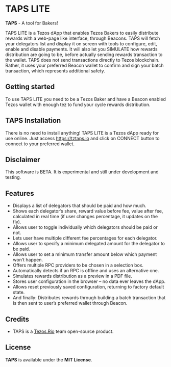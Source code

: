 # TAPS LITE

**TAPS** - A tool for Bakers!

TAPS LITE is a Tezos dApp that enables Tezos Bakers to easily distribute rewards with a web-page like interface, through Beacons.
TAPS will fetch your delegators list and display it on screen with tools to configure, edit, enable and disable payments.
It will also let you SIMULATE how rewards distribution are going to be, before actually sending rewards transaction to the wallet.
TAPS does not send transactions directly to Tezos blockchain. Rather, it uses your preferred Beacon wallet to confirm and sign
your batch transaction, which represents additional safety.

## Getting started

To use TAPS LITE you need to be a Tezos Baker and have a Beacon enabled Tezos wallet with enough tez to fund your cycle rewards distribution. 

## TAPS Installation

There is no need to install anything! TAPS LITE is a Tezos dApp ready for use online.
Just access https://tztaps.io and click on CONNECT button to connect to your preferred wallet.

## Disclaimer

This software is BETA. It is experimental and still under development and testing.

## Features

 - Displays a list of delegators that should be paid and how much.
 - Shows each delegator’s share, reward value before fee, value after fee, calculated in real time (if user changes percentage, it updates on the fly).
 - Allows user to toggle individually which delegators should be paid or not.
 - Lets user have multiple different fee percentages for each delegator.
 - Allows user to specify a minimum delegated amount for the delegator to be paid.
 - Allows user to set a minimum transfer amount below which payment won’t happen.
 - Offers multiple RPC providers to be chosen in a selection box.
 - Automatically detects if an RPC is offline and uses an alternative one.
 - Simulates rewards distribution as a preview in a PDF file.
 - Stores user configuration in the browser – no data ever leaves the dApp.
 - Allows reset previously saved configuration, returning to factory default state.
 - And finally: Distributes rewards through building a batch transaction that is then sent to user’s preferred wallet through Beacon.

## Credits

- TAPS is a [Tezos.Rio](https://tezos.rio) team open-source product.

## License

**TAPS** is available under the **MIT License**.

[project-issues]: https://github.com/TezosRio/TAPS/issues
[project-license]: LICENSE.md
